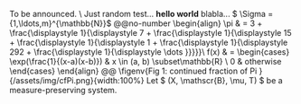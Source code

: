 To be announced.
\\
Just random test...  **hello world** blabla... $ \Sigma = \{1,\ldots,m\}^{\mathbb{N}}$
@@no-number
\begin{align}
	\pi & = 3
	+ \frac{\displaystyle 1}{\displaystyle 7
	+ \frac{\displaystyle 1}{\displaystyle 15
	+ \frac{\displaystyle 1}{\displaystyle 1
	+ \frac{\displaystyle 1}{\displaystyle 292
	+ \frac{\displaystyle 1}{\displaystyle \dots 
	}}}}}\\
	f(x) & = \begin{cases} \exp(\frac{1}{(x-a)(x-b)}) & x \in (a, b) \subset\mathbb{R} \\ 0 & otherwise \end{cases}
\end{align}
@@
\figenv{Fig 1: continued fraction of Pi }{/assets/img/cfPi.png}{width:100%}
Let $ (X, \mathscr{B}, \mu, T) $ be a measure-preserving system.